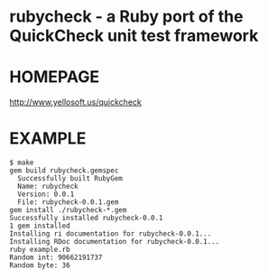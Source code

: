 # rubycheck - a Ruby port of the QuickCheck unit test framework

# HOMEPAGE

http://www.yellosoft.us/quickcheck

# EXAMPLE

	$ make
	gem build rubycheck.gemspec
	  Successfully built RubyGem
	  Name: rubycheck
	  Version: 0.0.1
	  File: rubycheck-0.0.1.gem
	gem install ./rubycheck-*.gem
	Successfully installed rubycheck-0.0.1
	1 gem installed
	Installing ri documentation for rubycheck-0.0.1...
	Installing RDoc documentation for rubycheck-0.0.1...
	ruby example.rb
	Random int: 90662191737
	Random byte: 36